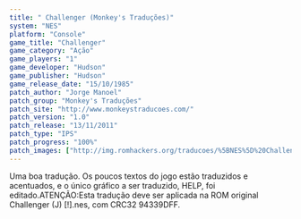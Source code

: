 ```yaml
---
title: " Challenger (Monkey's Traduções)"
system: "NES"
platform: "Console"
game_title: "Challenger"
game_category: "Ação"
game_players: "1"
game_developer: "Hudson"
game_publisher: "Hudson"
game_release_date: "15/10/1985"
patch_author: "Jorge Manoel"
patch_group: "Monkey's Traduções"
patch_site: "http://www.monkeystraducoes.com/"
patch_version: "1.0"
patch_release: "13/11/2011"
patch_type: "IPS"
patch_progress: "100%"
patch_images: ["http://img.romhackers.org/traducoes/%5BNES%5D%20Challenger%20-%20Monkey's%20Tradu%C3%A7%C3%B5es%20-%201.png","http://img.romhackers.org/traducoes/%5BNES%5D%20Challenger%20-%20Monkey's%20Tradu%C3%A7%C3%B5es%20-%202.png","http://img.romhackers.org/traducoes/%5BNES%5D%20Challenger%20-%20Monkey's%20Tradu%C3%A7%C3%B5es%20-%203.png"]
---
```

Uma boa tradução. Os poucos textos do jogo estão traduzidos e acentuados, e o único gráfico a ser traduzido, HELP, foi editado.ATENÇÃO:Esta tradução deve ser aplicada na ROM original Challenger (J) [!].nes, com CRC32 94339DFF.